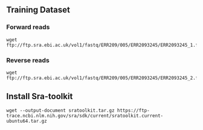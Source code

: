 ## Training Dataset
### Forward reads
```
wget ftp://ftp.sra.ebi.ac.uk/vol1/fastq/ERR209/005/ERR2093245/ERR2093245_1.fastq.gz
```
### Reverse reads
```
wget ftp://ftp.sra.ebi.ac.uk/vol1/fastq/ERR209/005/ERR2093245/ERR2093245_2.fastq.gz
```

## Install Sra-toolkit
```
wget --output-document sratoolkit.tar.gz https://ftp-trace.ncbi.nlm.nih.gov/sra/sdk/current/sratoolkit.current-ubuntu64.tar.gz
```
